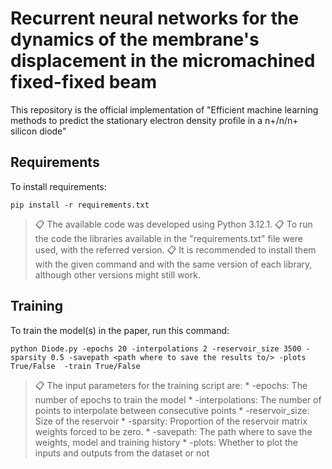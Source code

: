 # Recurrent neural networks for the dynamics of the membrane's displacement in the micromachined fixed-fixed beam 

This repository is the official implementation of "Efficient machine learning methods to predict the stationary
electron density profile in a n+/n/n+ silicon diode"

## Requirements

To install requirements:

```setup
pip install -r requirements.txt
```

>📋  The available code was developed using Python 3.12.1.
>📋  To run the code the libraries available in the "requirements.txt" file were used, with the referred version.
>📋  It is recommended to install them with the given command and with the same version of each library, although other versions might still work.

## Training

To train the model(s) in the paper, run this command:

```train
python Diode.py -epochs 20 -interpolations 2 -reservoir_size 3500 -sparsity 0.5 -savepath <path where to save the results to/> -plots True/False  -train True/False
```
>📋 The input parameters for the training script are:
    * -epochs: The number of epochs to train the model
    * -interpolations: The number of points to interpolate between consecutive points
    * -reservoir_size: Size of the reservoir
    * -sparsity: Proportion of the reservoir matrix weights forced to be zero.
    * -savepath: The path where to save the weights, model and training history
    * -plots: Whether to plot the inputs and outputs from the dataset or not


